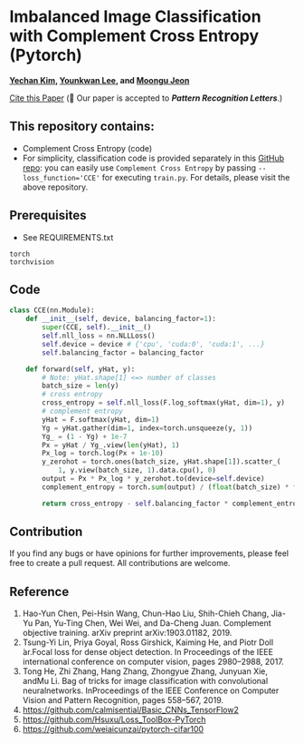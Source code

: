 # Imbalanced Image Classification with Complement Cross Entropy (Pytorch)
**[Yechan Kim](https://github.com/unique-chan), [Younkwan Lee](https://github.com/brightyoun), and [Moongu Jeon](https://scholar.google.co.kr/citations?user=zfngGSkAAAAJ&hl=ko&oi=ao)**

[Cite this Paper](https://doi.org/10.1016/j.patrec.2021.07.017) (🎉 Our paper is accepted to ***Pattern Recognition Letters***.)

## This repository contains:
- Complement Cross Entropy (code) 
- For simplicity, classification code is provided separately in this [GitHub repo](https://github.com/unique-chan/Simple-Image-Classification): you can easily use `Complement Cross Entropy` by passing `--loss_function='CCE'` for executing `train.py`. For details, please visit the above repository.

## Prerequisites
* See REQUIREMENTS.txt
```
torch
torchvision
```

## Code
```python
class CCE(nn.Module):
    def __init__(self, device, balancing_factor=1):
        super(CCE, self).__init__()
        self.nll_loss = nn.NLLLoss()
        self.device = device # {'cpu', 'cuda:0', 'cuda:1', ...}
        self.balancing_factor = balancing_factor

    def forward(self, yHat, y):
        # Note: yHat.shape[1] <=> number of classes
        batch_size = len(y)
        # cross entropy
        cross_entropy = self.nll_loss(F.log_softmax(yHat, dim=1), y)
        # complement entropy
        yHat = F.softmax(yHat, dim=1)
        Yg = yHat.gather(dim=1, index=torch.unsqueeze(y, 1))
        Yg_ = (1 - Yg) + 1e-7
        Px = yHat / Yg_.view(len(yHat), 1)
        Px_log = torch.log(Px + 1e-10)
        y_zerohot = torch.ones(batch_size, yHat.shape[1]).scatter_(
            1, y.view(batch_size, 1).data.cpu(), 0)
        output = Px * Px_log * y_zerohot.to(device=self.device)
        complement_entropy = torch.sum(output) / (float(batch_size) * float(yHat.shape[1])

        return cross_entropy - self.balancing_factor * complement_entropy
```


## Contribution
If you find any bugs or have opinions for further improvements, please feel free to create a pull request. All contributions are welcome.

## Reference
1. Hao-Yun Chen, Pei-Hsin Wang, Chun-Hao Liu, Shih-Chieh Chang, Jia-Yu Pan, Yu-Ting Chen, Wei Wei, and Da-Cheng Juan. Complement objective training. arXiv preprint arXiv:1903.01182, 2019.
2. Tsung-Yi Lin, Priya Goyal, Ross Girshick, Kaiming He, and Piotr Doll ́ar.Focal  loss  for  dense  object  detection. In Proceedings  of  the  IEEE international conference on computer vision, pages 2980–2988, 2017.
3. Tong He, Zhi Zhang, Hang Zhang, Zhongyue Zhang, Junyuan Xie, andMu Li.  Bag of tricks for image classification with convolutional neuralnetworks.  InProceedings of the IEEE Conference on Computer Vision and Pattern Recognition, pages 558–567, 2019.
4. https://github.com/calmisential/Basic_CNNs_TensorFlow2
5. https://github.com/Hsuxu/Loss_ToolBox-PyTorch
6. https://github.com/weiaicunzai/pytorch-cifar100
